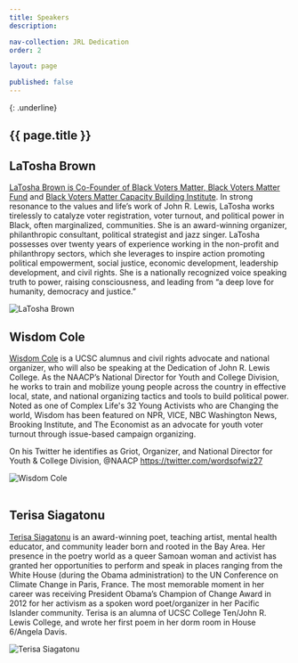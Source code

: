 ```yaml
---
title: Speakers
description: 

nav-collection: JRL Dedication
order: 2

layout: page

published: false
---
```

{: .underline}
## {{ page.title }}


<section class="profile-w-media left">
  <div class="grid-container large">
    <div class="profile">
      <div class="inner wave-pattern pink">
        <div class="content">
            <h2 class="underline">LaTosha Brown</h2>
            <p>
            <a href="http://www.mslatoshabrown.com/">LaTosha Brown is Co-Founder of <a href="https://blackvotersmatterfund.org">Black Voters Matter, <a href="https://blackvotersmatterfund.org/">Black Voters Matter Fund</a> and <a href="https://bvmcapacitybuilding.org/">Black Voters Matter Capacity Building Institute</a>. In strong resonance to the values and life’s work of John R. Lewis, LaTosha works tirelessly to catalyze voter registration, voter turnout, and political power in Black, often marginalized, communities. She is an award-winning organizer, philanthropic consultant, political strategist and jazz singer. LaTosha possesses over twenty years of experience working in the non-profit and philanthropy sectors, which she leverages to inspire action promoting political empowerment, social justice, economic development, leadership development, and civil rights. She is a nationally recognized voice speaking truth to power, raising consciousness, and leading from “a deep love for humanity, democracy and justice.”</p>
        </div>
        <div class="media">
          <div class="image">
            <img class="profile-image" src="/jrl-celebration/2022/images/latosha-brown.jpg" alt="LaTosha Brown">
          </div>    
        </div>
      </div>
    </div>
  </div>
</section>

<section class="profile-w-media left">
  <div class="grid-container large">
    <div class="profile">
      <div class="inner wave-pattern pink">
        <div class="content">
            <h2 class="underline">Wisdom Cole</h2>
            <p>
            <a href="https://naacp.org/people/wisdom-o-cole">Wisdom Cole</a> is a UCSC alumnus and civil rights advocate and national organizer, who will also be speaking at the Dedication of John R. Lewis College. As the NAACP’s National Director for Youth and College Division, he works to train and mobilize young people across the country in effective local, state, and national organizing tactics and tools to build political power. Noted as one of Complex Life's 32 Young Activists who are Changing the world, Wisdom has been featured on NPR, VICE, NBC Washington News, Brooking Institute, and The Economist as an advocate for youth voter turnout through issue-based campaign organizing.

On his Twitter he identifies as  Griot, Organizer, and National Director for Youth & College Division, @NAACP <a href="https://twitter.com/wordsofwiz27">https://twitter.com/wordsofwiz27</a>
          </p>
        </div>
        <div class="media">
          <div class="image">
            <img class="profile-image" src="/jrl-celebration/2022/images/wisdom-cole.jpg" alt="Wisdom Cole">
          </div>    
        </div>
      </div>
    </div>
  </div>
</section>

<section class="profile-w-media left">
  <div class="grid-container large">
    <div class="profile">
      <div class="inner wave-pattern pink">
        <div class="content">
            <h2 class="underline">Terisa Siagatonu</h2>
            <p>
            <a href="https://www.terisasiagatonu.com/">Terisa Siagatonu</a> is an award-winning poet, teaching artist, mental health educator, and community leader born and rooted in the Bay Area. Her presence in the poetry world as a queer Samoan woman and activist has granted her opportunities to perform and speak in places ranging from the White House (during the Obama administration) to the UN Conference on Climate Change in Paris, France. The most memorable moment in her career was receiving President Obama’s Champion of Change Award in 2012 for her activism as a spoken word poet/organizer in her Pacific Islander community. Terisa is an alumna of UCSC College Ten/John R. Lewis College, and wrote her first poem in her dorm room in House 6/Angela Davis.  
          </p>
        </div>
        <div class="media">
          <div class="image">
            <img class="profile-image" src="/jrl-celebration/2022/images/terisa-siagatonu.jpg" alt="Terisa Siagatonu">
          </div>    
        </div>
      </div>
    </div>
  </div>
</section> 

